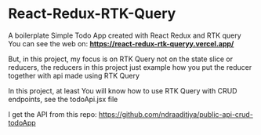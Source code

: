 # React-Redux-RTK-Query
A boilerplate Simple Todo App created with React Redux and RTK query
You can see the web on: **https://react-redux-rtk-queryy.vercel.app/**

But, in this project, my focus is on RTK Query not on the state slice or reducers, the reducers in this project just example how you put the reducer together with api made using RTK Query

In this project, at least You will know how to use RTK Query with CRUD endpoints, see the todoApi.jsx file

I get the API from this repo: https://github.com/ndraaditiya/public-api-crud-todoApp